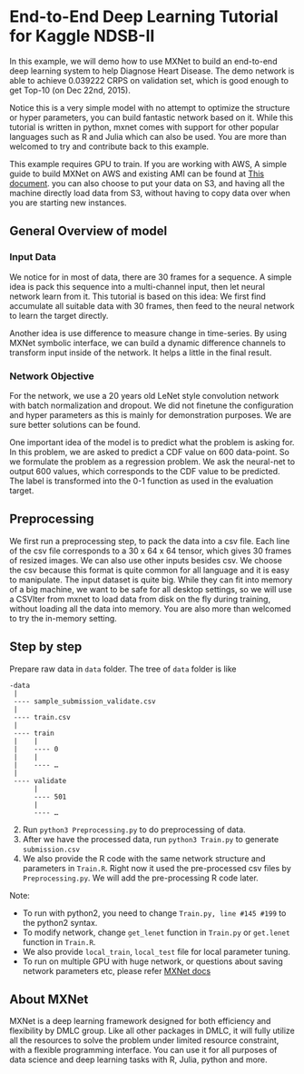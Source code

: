 # End-to-End Deep Learning Tutorial for Kaggle NDSB-II

In this example, we will demo how to use MXNet to build an end-to-end deep learning system to help Diagnose Heart Disease.  The demo network is able to achieve 0.039222 CRPS on validation set, which is good enough to get Top-10 (on Dec 22nd, 2015).

Notice this is a very simple model with no attempt to optimize the structure or hyper parameters, you can build fantastic network based on it. While this tutorial is written in python, mxnet comes with support for other popular languages such as R and Julia which can also be used. You are more than welcomed to try and contribute back to this example.

This example requires GPU to train. If you are working with AWS,
A simple guide to build MXNet on AWS and existing AMI can be found at [This document](https://mxnet.readthedocs.org/en/latest/aws.html).
you can also choose to put your data on S3, and having all the machine directly load data from S3, without having to copy data over when you are starting new instances.


## General Overview of model
### Input Data
We notice for in most of data, there are 30 frames for a sequence. A simple idea is pack this sequence into a multi-channel input, then let neural network learn from it. This tutorial is based on this idea: We first find accumulate all suitable data with 30 frames, then feed to the neural network to learn the target directly.

Another idea is use difference to measure change in time-series. By using MXNet symbolic interface, we can build a dynamic difference channels to transform input inside of the network. It helps a little in the final result.

### Network Objective
For the network, we use a 20 years old LeNet style convolution network with batch normalization and dropout. We did not finetune the configuration and hyper parameters as this is mainly for demonstration purposes. We are sure better solutions can be found.

One important idea of the model is to predict what the problem is asking for. In this problem, we are asked to predict a CDF value on 600 data-point. So we formulate the problem as a regression problem. We ask the neural-net to output 600 values, which corresponds to the CDF value to be predicted. The label is transformed into the 0-1 function as used in the evaluation target.


## Preprocessing
We first run a preprocessing step, to pack the data into a csv file. Each line of the csv file corresponds to a 30 x 64 x 64 tensor, which gives 30 frames of resized images. We can also use other inputs besides csv. We choose the csv because this format is quite common for all language and it is easy to manipulate.
The input dataset is quite big. While they can fit into memory of a big machine, we want to be safe for all desktop settings, so we will use a CSVIter from mxnet to load data from disk on the fly during training, without loading all the data into memory. You are also more than welcomed to try the in-memory setting.



## Step by step

Prepare raw data in ```data``` folder. The tree of ```data``` folder is like

```
-data
 |
 ---- sample_submission_validate.csv
 |
 ---- train.csv
 |
 ---- train
 |    |
 |    ---- 0
 |    |
 |    ---- …
 |
 ---- validate
      |
      ---- 501
      |
      ---- …
```

2. Run ```python3 Preprocessing.py``` to do preprocessing of data.
3. After we have the processed data, run ```python3 Train.py``` to generate ```submission.csv```
4. We also provide the R code with the same network structure and parameters in ```Train.R```. Right now it used the pre-processed csv files by ```Preprocessing.py```. We will add the pre-processing R code later.

Note:
- To run with python2, you need to change ```Train.py, line #145 #199``` to the python2 syntax.
- To modify network, change ```get_lenet``` function in ```Train.py``` or ```get.lenet``` function in ```Train.R```.
- We also provide ```local_train```, ```local_test``` file for local parameter tuning.
- To run on multiple GPU with huge network, or questions about saving network parameters etc, please refer [MXNet docs](https://mxnet.readthedocs.org/en/latest/)


## About MXNet
MXNet is a deep learning framework designed for both efficiency and flexibility by DMLC group. Like all other packages in DMLC, it will fully utilize all the resources to solve the problem under limited resource constraint, with a flexible programming interface. You can use it for all purposes of data science and deep learning tasks with R, Julia, python and more.
